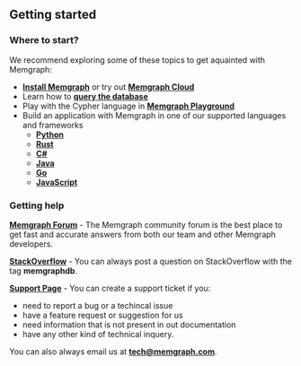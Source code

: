 ## Getting started

### Where to start?

We recommend exploring some of these topics to get aquainted with Memgraph:

* **[Install Memgraph](./installation/installation.md)** or try out **[Memgraph Cloud](https://memgraph.com/product/cloud)**
* Learn how to **[query the database](./querying/querying.md)**
* Play with the Cypher language in **[Memgraph Playground](https://playground.memgraph.com/)**
* Build an application with Memgraph in one of our supported languages and frameworks
    * **[Python](./connecting_applications/python.md)**
    * **[Rust](./connecting_applications/rust.md)**
    * **[C#](./connecting_applications/c-sharp.md)**
    * **[Java](./connecting_applications/java.md)**
    * **[Go](./connecting_applications/go.md)**
    * **[JavaScript](./connecting_applications/javascript.md)**

### Getting help

**[Memgraph Forum](https://discourse.memgraph.com/)** - The Memgraph community forum is the best place to get fast and accurate answers from both our team and other Memgraph developers.

**[StackOverflow](https://stackoverflow.com/questions/tagged/memgraphdb)** - You can always post a question on StackOverflow with the tag **memgraphdb**.

**[Support Page](https://airtable.com/shrcmWpvn74kudboV)** - You can create a support ticket if you:
* need to report a bug or a techincal issue
* have a feature request or suggestion for us
* need information that is not present in out documentation
* have any other kind of technical inquery.

You can also always email us at **[tech@memgraph.com](mailto:tech@memgraph.com)**.